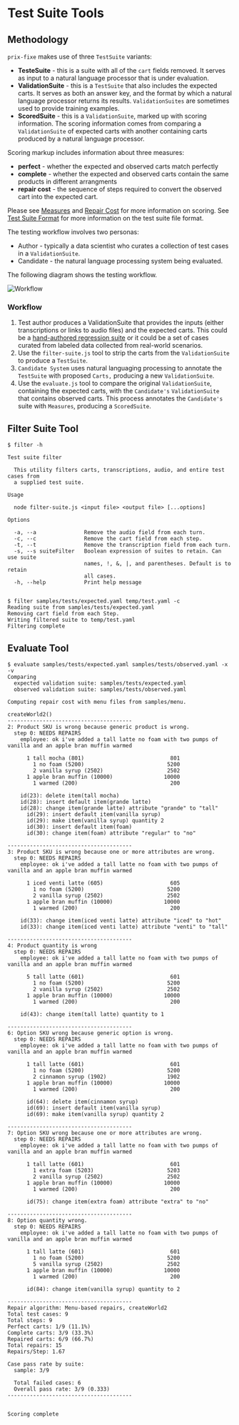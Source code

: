 # Test Suite Tools

## Methodology

`prix-fixe` makes use of three `TestSuite` variants:
* **TesteSuite** - this is a suite with all of the `cart` fields removed. It serves as input to a natural language processor that is under evaluation.
* **ValidationSuite** - this is a `TestSuite` that also includes the expected carts. It serves as both an answer key, and the format by which a natural language processor returns its results. `ValidationSuites` are sometimes used to provide training examples.
* **ScoredSuite** - this is a `ValidationSuite`, marked up with scoring information. The scoring information comes from comparing a `ValidationSuite` of expected carts with another containing carts produced by a natural language processor.

Scoring markup includes information about three measures:
* **perfect** - whether the expected and observed carts match perfectly
* **complete** - whether the expected and observed carts contain the same products in different arrangments
* **repair cost** - the sequence of steps required to convert the observed cart into the expected cart.

Please see [Measures](measures.md) and [Repair Cost](repair_cost) for more information on scoring. See [Test Suite Format](test_suite_format) for more information on the test suite file format.

The testing workflow involves two personas:
* Author - typically a data scientist who curates a collection of test cases in a `ValidationSuite`.
* Candidate - the natural language processing system being evaluated.

The following diagram shows the testing workflow.

![Workflow](./workflow.svg)

### Workflow
1. Test author produces a ValidationSuite that provides the inputs (either transcriptions or links to audio files) and the expected carts. This could be a [hand-authored regression suite](../samples/tests/regression.yaml) or it could be a set of cases curated from labeled data collected from real-world scenarios.
2. Use the `filter-suite.js` tool to strip the carts from the `ValidationSuite` to produce a `TestSuite`.
3. `Candidate System` uses natural languaging processing to annotate the `TestSuite` with proposed `Carts,` producing a new `ValidationSuite`.
4. Use the `evaluate.js` tool to compare the original `ValidationSuite`, containing the expected carts, with the `Candidate's` `ValidationSuite` that contains observed carts. This process annotates the `Candidate's` suite with `Measures`, producing a `ScoredSuite`.

## Filter Suite Tool


[//]: # (script filter -h)
~~~
$ filter -h

Test suite filter

  This utility filters carts, transcriptions, audio, and entire test cases from 
  a supplied test suite.                                                        

Usage

  node filter-suite.js <input file> <output file> [...options] 

Options

  -a, --a               Remove the audio field from each turn.                  
  -c, --c               Remove the cart field from each step.                   
  -t, --t               Remove the transcription field from each turn.          
  -s, --s suiteFilter   Boolean expression of suites to retain. Can use suite   
                        names, !, &, |, and parentheses. Default is to retain   
                        all cases.                                              
  -h, --help            Print help message                                      


~~~

[//]: # (script filter samples/tests/expected.yaml temp/test.yaml -c)
~~~
$ filter samples/tests/expected.yaml temp/test.yaml -c
Reading suite from samples/tests/expected.yaml
Removing cart field from each Step.
Writing filtered suite to temp/test.yaml
Filtering complete

~~~


## Evaluate Tool

[//]: # (script evaluate samples/tests/expected.yaml samples/tests/observed.yaml -x -v)
~~~
$ evaluate samples/tests/expected.yaml samples/tests/observed.yaml -x -v
Comparing
  expected validation suite: samples/tests/expected.yaml
  observed validation suite: samples/tests/observed.yaml
 
Computing repair cost with menu files from samples/menu.
 
createWorld2()
---------------------------------------
2: Product SKU is wrong because generic product is wrong.
  step 0: NEEDS REPAIRS
    employee: ok i've added a tall latte no foam with two pumps of vanilla and an apple bran muffin warmed
 
      1 tall mocha (801)                           801
        1 no foam (5200)                          5200
        2 vanilla syrup (2502)                    2502
      1 apple bran muffin (10000)                10000
        1 warmed (200)                             200
 
    id(23): delete item(tall mocha)
    id(28): insert default item(grande latte)
    id(28): change item(grande latte) attribute "grande" to "tall"
      id(29): insert default item(vanilla syrup)
      id(29): make item(vanilla syrup) quantity 2
      id(30): insert default item(foam)
      id(30): change item(foam) attribute "regular" to "no"
 
---------------------------------------
3: Product SKU is wrong because one or more attributes are wrong.
  step 0: NEEDS REPAIRS
    employee: ok i've added a tall latte no foam with two pumps of vanilla and an apple bran muffin warmed
 
      1 iced venti latte (605)                     605
        1 no foam (5200)                          5200
        2 vanilla syrup (2502)                    2502
      1 apple bran muffin (10000)                10000
        1 warmed (200)                             200
 
    id(33): change item(iced venti latte) attribute "iced" to "hot"
    id(33): change item(iced venti latte) attribute "venti" to "tall"
 
---------------------------------------
4: Product quantity is wrong
  step 0: NEEDS REPAIRS
    employee: ok i've added a tall latte no foam with two pumps of vanilla and an apple bran muffin warmed
 
      5 tall latte (601)                           601
        1 no foam (5200)                          5200
        2 vanilla syrup (2502)                    2502
      1 apple bran muffin (10000)                10000
        1 warmed (200)                             200
 
    id(43): change item(tall latte) quantity to 1
 
---------------------------------------
6: Option SKU wrong because generic option is wrong.
  step 0: NEEDS REPAIRS
    employee: ok i've added a tall latte no foam with two pumps of vanilla and an apple bran muffin warmed
 
      1 tall latte (601)                           601
        1 no foam (5200)                          5200
        2 cinnamon syrup (1902)                   1902
      1 apple bran muffin (10000)                10000
        1 warmed (200)                             200
 
      id(64): delete item(cinnamon syrup)
      id(69): insert default item(vanilla syrup)
      id(69): make item(vanilla syrup) quantity 2
 
---------------------------------------
7: Option SKU wrong because one or more attributes are wrong.
  step 0: NEEDS REPAIRS
    employee: ok i've added a tall latte no foam with two pumps of vanilla and an apple bran muffin warmed
 
      1 tall latte (601)                           601
        1 extra foam (5203)                       5203
        2 vanilla syrup (2502)                    2502
      1 apple bran muffin (10000)                10000
        1 warmed (200)                             200
 
      id(75): change item(extra foam) attribute "extra" to "no"
 
---------------------------------------
8: Option quantity wrong.
  step 0: NEEDS REPAIRS
    employee: ok i've added a tall latte no foam with two pumps of vanilla and an apple bran muffin warmed
 
      1 tall latte (601)                           601
        1 no foam (5200)                          5200
        5 vanilla syrup (2502)                    2502
      1 apple bran muffin (10000)                10000
        1 warmed (200)                             200
 
      id(84): change item(vanilla syrup) quantity to 2
 
---------------------------------------
Repair algorithm: Menu-based repairs, createWorld2
Total test cases: 9
Total steps: 9
Perfect carts: 1/9 (11.1%)
Complete carts: 3/9 (33.3%)
Repaired carts: 6/9 (66.7%)
Total repairs: 15
Repairs/Step: 1.67
 
Case pass rate by suite:
  sample: 3/9
  
  Total failed cases: 6
  Overall pass rate: 3/9 (0.333)
---------------------------------------


Scoring complete


~~~


